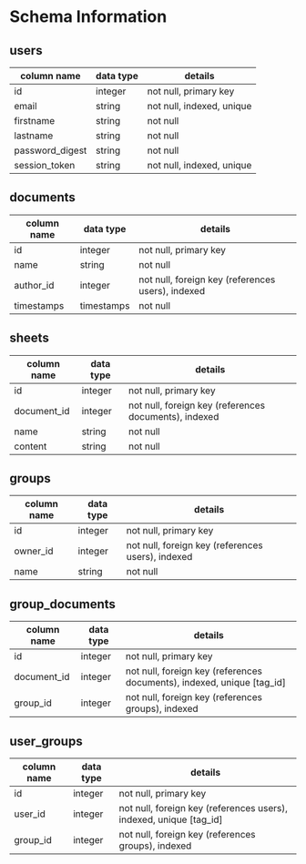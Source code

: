 # Schema Information

## users
column name     | data type | details
----------------|-----------|-----------------------
id              | integer   | not null, primary key
email           | string    | not null, indexed, unique
firstname       | string    | not null
lastname        | string    | not null
password_digest | string    | not null
session_token   | string    | not null, indexed, unique

## documents
column name | data type | details
------------|-----------|-----------------------
id          | integer   | not null, primary key
name        | string    | not null
author_id   | integer   | not null, foreign key (references users), indexed
timestamps  | timestamps| not null

## sheets
column name | data type | details
------------|-----------|-----------------------
id          | integer   | not null, primary key
document_id | integer   | not null, foreign key (references documents), indexed
name        | string    | not null
content     | string    | not null

## groups
column name | data type | details
------------|-----------|-----------------------
id          | integer   | not null, primary key
owner_id    | integer   | not null, foreign key (references users), indexed
name        | string    | not null

## group_documents
column name | data type | details
------------|-----------|-----------------------
id          | integer   | not null, primary key
document_id | integer   | not null, foreign key (references documents), indexed, unique [tag_id]
group_id    | integer   | not null, foreign key (references groups), indexed

## user_groups
column name | data type | details
------------|-----------|-----------------------
id          | integer   | not null, primary key
user_id     | integer   | not null, foreign key (references users), indexed, unique [tag_id]
group_id    | integer   | not null, foreign key (references groups), indexed
